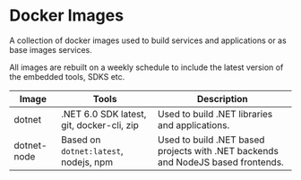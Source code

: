 # Docker Images

A collection of docker images used to build services and applications or as base images services.

All images are rebuilt on a weekly schedule to include the latest version of the embedded tools, SDKS etc.

| Image | Tools | Description |
|---|---|---|
| dotnet | .NET 6.0 SDK latest, git, docker-cli, zip | Used to build .NET libraries and applications.|
| dotnet-node | Based on `dotnet:latest`, nodejs, npm | Used to build .NET based projects with .NET backends and NodeJS based frontends. |
